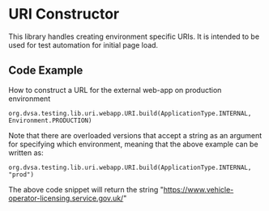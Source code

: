 # URI Constructor

This library handles creating environment specific URIs. It is intended to be used for test automation for initial page load.

## Code Example
How to construct a URL for the external web-app on production environment
```
org.dvsa.testing.lib.uri.webapp.URI.build(ApplicationType.INTERNAL, Environment.PRODUCTION)
```
Note that there are overloaded versions that accept a string as an argument for specifying which environment, meaning that the above example can be written as:
```
org.dvsa.testing.lib.uri.webapp.URI.build(ApplicationType.INTERNAL, "prod")
```

The above code snippet will return the string "https://www.vehicle-operator-licensing.service.gov.uk/"